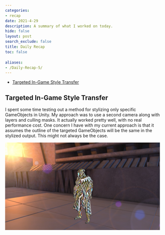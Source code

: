 ```yaml
---
categories:
- recap
date: 2021-4-29
description: A summary of what I worked on today.
hide: false
layout: post
search_exclude: false
title: Daily Recap
toc: false

aliases:
- /Daily-Recap-5/
---
```


* [Targeted In-Game Style Transfer](#targeted-in-game-style-transfer)

  

## Targeted In-Game Style Transfer

I spent some time testing out a method for stylizing only specific GameObjects in Unity. My approach was to use a second camera along with layers and culling masks. It actually worked pretty well, with no real performance cost. One concern I have with my current approach is that it assumes the outline of the targeted GameObjects will be the same in the stylized output. This might not always be the case.

![targeted_stylization](./images/targeted_stylization.jpg)

